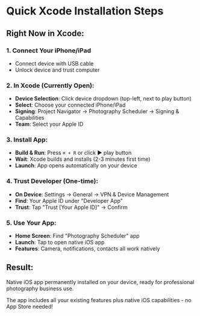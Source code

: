 # Quick Xcode Installation Steps

## Right Now in Xcode:

### 1. Connect Your iPhone/iPad
- Connect device with USB cable
- Unlock device and trust computer

### 2. In Xcode (Currently Open):
- **Device Selection**: Click device dropdown (top-left, next to play button)
- **Select**: Choose your connected iPhone/iPad
- **Signing**: Project Navigator → Photography Scheduler → Signing & Capabilities
- **Team**: Select your Apple ID

### 3. Install App:
- **Build & Run**: Press `⌘ + R` or click ▶️ play button
- **Wait**: Xcode builds and installs (2-3 minutes first time)
- **Launch**: App opens automatically on your device

### 4. Trust Developer (One-time):
- **On Device**: Settings → General → VPN & Device Management
- **Find**: Your Apple ID under "Developer App"
- **Trust**: Tap "Trust [Your Apple ID]" → Confirm

### 5. Use Your App:
- **Home Screen**: Find "Photography Scheduler" app
- **Launch**: Tap to open native iOS app
- **Features**: Camera, notifications, contacts all work natively

## Result:
Native iOS app permanently installed on your device, ready for professional photography business use.

The app includes all your existing features plus native iOS capabilities - no App Store needed!